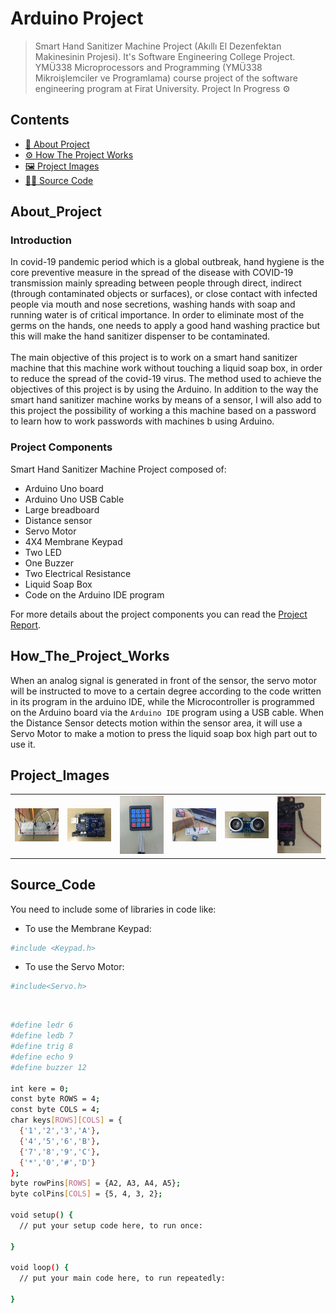 # Arduino Project

> Smart Hand Sanitizer Machine Project (Akıllı El Dezenfektan Makinesinin Projesi). It's Software Engineering College Project. YMÜ338 Microprocessors and Programming (YMÜ338 Mikroişlemciler ve Programlama) course project of the software engineering program at Firat University.
> Project In Progress ⚙️

## Contents

- [📄 About Project](#About_Project)
- [⚙️ How The Project Works](#How_The_Project_Works)
- [🖼️ Project Images](#Project_Images)
- [👨‍💻 Source Code](#Source_Code)



## About_Project

### Introduction

In covid-19 pandemic period which is a global outbreak, hand hygiene is the core preventive measure in the spread of the disease with COVID-19 transmission mainly spreading between people through direct, indirect (through contaminated objects or surfaces), or close contact with infected people via mouth and nose secretions, washing hands with soap and running water is of critical importance. In order to eliminate most of the germs on the hands, one needs to apply a good hand washing practice but this will make the hand sanitizer dispenser to be contaminated.
<br><br>
The main objective of this project is to work on a smart hand sanitizer machine that this machine work without touching a liquid soap box, in order to reduce the spread of the covid-19 virus. The method used to achieve the objectives of this project is by using the Arduino. In addition to the way the smart hand sanitizer machine  works by means of a sensor, I will also add to this project the possibility of working a this machine based on a password to learn how to work passwords with machines b using Arduino.

### Project Components
Smart Hand Sanitizer Machine Project composed of:
- Arduino Uno board
- Arduino Uno USB Cable
- Large breadboard
- Distance sensor
- Servo Motor
- 4X4 Membrane Keypad
- Two LED
- One Buzzer
- Two Electrical Resistance
- Liquid Soap Box
- Code on the Arduino IDE program

For more details about the project components you can read the [Project Report](https://github.com/Omar95-A/Arduino-Project/blob/main/Project%20Report.pdf).

## How_The_Project_Works

When an analog signal is generated in front of the sensor, the servo motor will be instructed to move to a certain degree according to the code written in its program in the arduino IDE, while the Microcontroller is programmed on the Arduino board via the `Arduino IDE` program using a USB cable. When the Distance Sensor detects motion within the sensor area, it will use a Servo Motor to make a motion to press the liquid soap box high part out to use it.


## Project_Images

<p align="center">
    <table>
        <tr>
            <td><img src="https://github.com/Omar95-A/Arduino-Project/blob/main/img/Arduino%203.JPG" width="100"/></td>
            <td><img src="https://github.com/Omar95-A/Arduino-Project/blob/main/img/IMG_01.jpg" width="100"/></td>
            <td><img src="https://github.com/Omar95-A/Arduino-Project/blob/main/img/IMG_04.png" width="100"/></td>
            <td><img src="https://github.com/Omar95-A/Arduino-Project/blob/main/img/IMG_05.JPG" width="100"/></td>
            <td><img src="https://github.com/Omar95-A/Arduino-Project/blob/main/img/IMG_02.jpg" width="100"/></td>
            <td><img src="https://github.com/Omar95-A/Arduino-Project/blob/main/img/IMG_03.jpg" width="100"/></td>
        </tr>
    </table>
</p>


## Source_Code

You need to include some of libraries in code like:

- To use the Membrane Keypad:

```bash
#include <Keypad.h>
```

- To use the Servo Motor:

```bash
#include<Servo.h>
```

<br>

```bash
#define ledr 6
#define ledb 7
#define trig 8
#define echo 9
#define buzzer 12

int kere = 0;
const byte ROWS = 4; 
const byte COLS = 4;
char keys[ROWS][COLS] = {
  {'1','2','3','A'},
  {'4','5','6','B'},
  {'7','8','9','C'},
  {'*','0','#','D'}
};
byte rowPins[ROWS] = {A2, A3, A4, A5};
byte colPins[COLS] = {5, 4, 3, 2};

void setup() {
  // put your setup code here, to run once:

}

void loop() {
  // put your main code here, to run repeatedly:

}
```

